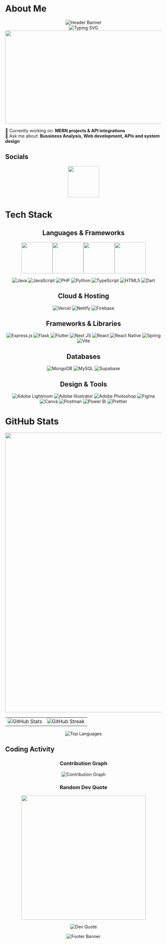 # About Me

<div align="center">
  <img src="https://capsule-render.vercel.app/api?type=waving&color=gradient&customColorList=6,11,20&height=200&section=header&text=Sherin%20Perera&fontSize=60&fontColor=ffffff&animation=twinkling&fontAlignY=35&desc=Full%20Stack%20Developer%20%7C%20Problem%20Solver&descAlignY=55&descSize=18" alt="Header Banner"/>
</div>

<div align="center">
  <img src="https://readme-typing-svg.herokuapp.com?font=Fira+Code&size=30&duration=3000&pause=1000&color=36BCF7FF&center=true&vCenter=true&width=600&height=100&lines=Hi+there!+I'm+Sherin+Perera+%F0%9F%91%8B;Full+Stack+Developer+%F0%9F%9A%80;MERN+Stack+Enthusiast+%E2%9A%A1;Problem+Solver+%26+Code+Craftsman+%F0%9F%A7%A9" alt="Typing SVG" />
</div>

<div align="center">
  <img src="https://user-images.githubusercontent.com/74038190/216644497-1951db19-8f3d-4e44-ac08-8e9d7e0d94a7.gif" width="600" height="300"/>
</div>

🔭 Currently working on: **MERN projects & API integrations**<br>
💬 Ask me about: **Bussiness Analysis, Web development, APIs and system design**<br>


<div align="center">
  

</div>


## Socials
<div align="center">
  
<a href="https://www.linkedin.com/in/sherin-perera-01a56b306" target="_blank">
  <img src="https://user-images.githubusercontent.com/74038190/235294012-0a55e343-37ad-4b0f-924f-c8431d9d2483.gif" width="100">
</a>

</div>



# Tech Stack
<div align="center">

## Languages & Frameworks
<img src="https://user-images.githubusercontent.com/74038190/212257467-871d32b7-e401-42e8-a166-fcfd7baa4c6b.gif" width="100"><img src="https://user-images.githubusercontent.com/74038190/212257472-08e52665-c503-4bd9-aa20-f5a4dae769b5.gif" width="100"><img src="https://user-images.githubusercontent.com/74038190/212257460-738ff738-247f-4445-a718-cdd0ca76e2db.gif" width="100"><img src="https://user-images.githubusercontent.com/74038190/212257468-1e9a91f1-b626-4baa-b15d-5c385b7da912.gif" width="100">

![Java](https://img.shields.io/badge/java-%23ED8B00.svg?style=for-the-badge&logo=openjdk&logoColor=white) 
![JavaScript](https://img.shields.io/badge/javascript-%23323330.svg?style=for-the-badge&logo=javascript&logoColor=%23F7DF1E) 
![PHP](https://img.shields.io/badge/php-%23777BB4.svg?style=for-the-badge&logo=php&logoColor=white) 
![Python](https://img.shields.io/badge/python-3670A0?style=for-the-badge&logo=python&logoColor=ffdd54) 
![TypeScript](https://img.shields.io/badge/typescript-%23007ACC.svg?style=for-the-badge&logo=typescript&logoColor=white) 
![HTML5](https://img.shields.io/badge/html5-%23E34F26.svg?style=for-the-badge&logo=html5&logoColor=white) 
![Dart](https://img.shields.io/badge/dart-%230175C2.svg?style=for-the-badge&logo=dart&logoColor=white)

## Cloud & Hosting
![Vercel](https://img.shields.io/badge/vercel-%23000000.svg?style=for-the-badge&logo=vercel&logoColor=white) 
![Netlify](https://img.shields.io/badge/netlify-%23000000.svg?style=for-the-badge&logo=netlify&logoColor=#00C7B7) 
![Firebase](https://img.shields.io/badge/firebase-%23039BE5.svg?style=for-the-badge&logo=firebase)

## Frameworks & Libraries
![Express.js](https://img.shields.io/badge/express.js-%23404d59.svg?style=for-the-badge&logo=express&logoColor=%2361DAFB) 
![Flask](https://img.shields.io/badge/flask-%23000.svg?style=for-the-badge&logo=flask&logoColor=white) 
![Flutter](https://img.shields.io/badge/Flutter-%2302569B.svg?style=for-the-badge&logo=Flutter&logoColor=white) 
![Next JS](https://img.shields.io/badge/Next-black?style=for-the-badge&logo=next.js&logoColor=white) 
![React](https://img.shields.io/badge/react-%2320232a.svg?style=for-the-badge&logo=react&logoColor=%2361DAFB) 
![React Native](https://img.shields.io/badge/react_native-%2320232a.svg?style=for-the-badge&logo=react&logoColor=%2361DAFB) 
![Spring](https://img.shields.io/badge/spring-%236DB33F.svg?style=for-the-badge&logo=spring&logoColor=white) 
![Vite](https://img.shields.io/badge/vite-%23646CFF.svg?style=for-the-badge&logo=vite&logoColor=white)

## Databases
![MongoDB](https://img.shields.io/badge/MongoDB-%234ea94b.svg?style=for-the-badge&logo=mongodb&logoColor=white) 
![MySQL](https://img.shields.io/badge/mysql-4479A1.svg?style=for-the-badge&logo=mysql&logoColor=white) 
![Supabase](https://img.shields.io/badge/Supabase-3ECF8E?style=for-the-badge&logo=supabase&logoColor=white)

## Design & Tools
![Adobe Lightroom](https://img.shields.io/badge/Adobe%20Lightroom-31A8FF.svg?style=for-the-badge&logo=Adobe%20Lightroom&logoColor=white) 
![Adobe Illustrator](https://img.shields.io/badge/adobe%20illustrator-%23FF9A00.svg?style=for-the-badge&logo=adobe%20illustrator&logoColor=white) 
![Adobe Photoshop](https://img.shields.io/badge/adobe%20photoshop-%2331A8FF.svg?style=for-the-badge&logo=adobe%20photoshop&logoColor=white) 
![Figma](https://img.shields.io/badge/figma-%23F24E1E.svg?style=for-the-badge&logo=figma&logoColor=white) 
![Canva](https://img.shields.io/badge/Canva-%2300C4CC.svg?style=for-the-badge&logo=Canva&logoColor=white) 
![Postman](https://img.shields.io/badge/Postman-FF6C37?style=for-the-badge&logo=postman&logoColor=white) 
![Power Bi](https://img.shields.io/badge/power_bi-F2C811?style=for-the-badge&logo=powerbi&logoColor=black) 
![Prettier](https://img.shields.io/badge/prettier-%23F7B93E.svg?style=for-the-badge&logo=prettier&logoColor=black)

</div>



# GitHub Stats
<div align="center">
  
<img src="https://user-images.githubusercontent.com/74038190/212284100-561aa473-3905-4a80-b561-0d28506553ee.gif" width="900">

<table border="0" cellspacing="0" cellpadding="0">
  <tr>
    <td>
      <img src="https://github-readme-stats.vercel.app/api?username=SherinPerera02&theme=default&hide_border=true&include_all_commits=false&count_private=false" alt="GitHub Stats" />
    </td>
    <td>
      <img src="https://nirzak-streak-stats.vercel.app/?user=SherinPerera02&theme=default&hide_border=true" alt="GitHub Streak" />
    </td>
  </tr>
</table>

<img src="https://github-readme-stats.vercel.app/api/top-langs/?username=SherinPerera02&theme=default&hide_border=true&include_all_commits=false&count_private=false&layout=compact" alt="Top Languages" />

</div>



## Coding Activity

<div align="center">

### Contribution Graph
<img src="https://github-readme-activity-graph.vercel.app/graph?username=SherinPerera02&bg_color=ffffff&color=333333&line=0969da&point=0969da&area=true&hide_border=true" alt="Contribution Graph">

### Random Dev Quote
<img src="https://user-images.githubusercontent.com/74038190/212284158-e840e285-664b-44d7-b79b-e264b5e54825.gif" width="400">

![Dev Quote](https://quotes-github-readme.vercel.app/api?type=horizontal&theme=tokyonight)

</div>

<div align="center">
  <img src="https://capsule-render.vercel.app/api?type=waving&color=gradient&customColorList=6,11,20&height=100&section=footer" alt="Footer Banner"/>
</div>
